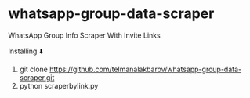 # whatsapp-group-data-scraper
WhatsApp Group Info Scraper With Invite Links

Installing ⬇️
1. git clone https://github.com/telmanalakbarov/whatsapp-group-data-scraper.git
2. python scraperbylink.py
